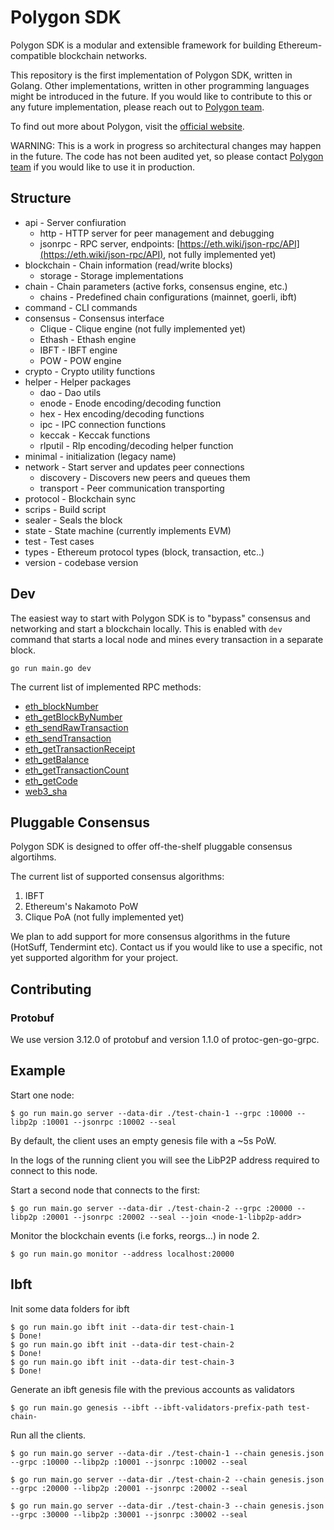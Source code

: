 
# Polygon SDK

Polygon SDK is a modular and extensible framework for building Ethereum-compatible blockchain networks. 

This repository is the first implementation of Polygon SDK, written in Golang. Other implementations, written in other programming languages might be introduced in the future. If you would like to contribute to this or any future implementation, please reach out to [Polygon team](mailto:contact@polygon.technology).

To find out more about Polygon, visit the [official website](https://polygon.technology/).

WARNING: This is a work in progress so architectural changes may happen in the future. The code has not been audited yet, so please contact [Polygon team](mailto:contact@polygon.technology) if you would like to use it in production.

## Structure

-   api - Server confiuration
    -   http - HTTP server for peer management and debugging
    -   jsonrpc - RPC server, endpoints: [](https://eth.wiki/json-rpc/API)[https://eth.wiki/json-rpc/API](https://eth.wiki/json-rpc/API), not fully implemented yet)
-   blockchain - Chain information (read/write blocks)
    -   storage - Storage implementations
-   chain - Chain parameters (active forks, consensus engine, etc.)
    -   chains - Predefined chain configurations (mainnet, goerli, ibft)
-   command - CLI commands
-   consensus - Consensus interface
    -   Clique - Clique engine (not fully implemented yet)
    -   Ethash - Ethash engine
    -   IBFT - IBFT engine
    -   POW - POW engine
-   crypto - Crypto utility functions
-   helper - Helper packages
    -   dao - Dao utils
    -   enode - Enode encoding/decoding function
    -   hex - Hex encoding/decoding functions
    -   ipc - IPC connection functions
    -   keccak - Keccak functions
    -   rlputil - Rlp encoding/decoding helper function
-   minimal - initialization (legacy name)
-   network - Start server and updates peer connections
    -   discovery - Discovers new peers and queues them
    -   transport - Peer communication transporting
-   protocol - Blockchain sync
-   scrips - Build script
-   sealer - Seals the block
-   state - State machine (currently implements EVM)
-   test - Test cases
-   types - Ethereum protocol types (block, transaction, etc..)
-   version - codebase version

## Dev

The easiest way to start with Polygon SDK is to "bypass" consensus and networking and start a blockchain locally. This is enabled with `dev` command that starts a local node and mines every transaction in a separate block. 

```
go run main.go dev
```

The current list of implemented RPC methods:
* [eth_blockNumber](https://eth.wiki/json-rpc/API)
* [eth_getBlockByNumber](https://eth.wiki/json-rpc/API)
* [eth_sendRawTransaction](https://eth.wiki/json-rpc/API)
* [eth_sendTransaction](https://eth.wiki/json-rpc/API)
* [eth_getTransactionReceipt](https://eth.wiki/json-rpc/API)
* [eth_getBalance](https://eth.wiki/json-rpc/API)
* [eth_getTransactionCount](https://eth.wiki/json-rpc/API)
* [eth_getCode](https://eth.wiki/json-rpc/API)
* [web3_sha](https://eth.wiki/json-rpc/API)

## Pluggable Consensus

Polygon SDK is designed to offer off-the-shelf pluggable consensus algortihms.

The current list of supported consensus algorithms:
1. IBFT
2. Ethereum's Nakamoto PoW
3. Clique PoA (not fully implemented yet)

We plan to add support for more consensus algorithms in the future (HotSuff, Tendermint etc). Contact us if you would like to use a specific, not yet supported algorithm for your project.

## Contributing

### Protobuf

We use version 3.12.0 of protobuf and version 1.1.0 of protoc-gen-go-grpc.

## Example

Start one node:

```
$ go run main.go server --data-dir ./test-chain-1 --grpc :10000 --libp2p :10001 --jsonrpc :10002 --seal
```

By default, the client uses an empty genesis file with a ~5s PoW.

In the logs of the running client you will see the LibP2P address required to connect to this node.

Start a second node that connects to the first:

```
$ go run main.go server --data-dir ./test-chain-2 --grpc :20000 --libp2p :20001 --jsonrpc :20002 --seal --join <node-1-libp2p-addr>
```

Monitor the blockchain events (i.e forks, reorgs...) in node 2.

```
$ go run main.go monitor --address localhost:20000
```

## Ibft

Init some data folders for ibft

```
$ go run main.go ibft init --data-dir test-chain-1
$ Done!
$ go run main.go ibft init --data-dir test-chain-2
$ Done!
$ go run main.go ibft init --data-dir test-chain-3
$ Done!
```

Generate an ibft genesis file with the previous accounts as validators

```
$ go run main.go genesis --ibft --ibft-validators-prefix-path test-chain-
```

Run all the clients.

```
$ go run main.go server --data-dir ./test-chain-1 --chain genesis.json --grpc :10000 --libp2p :10001 --jsonrpc :10002 --seal
```

```
$ go run main.go server --data-dir ./test-chain-2 --chain genesis.json --grpc :20000 --libp2p :20001 --jsonrpc :20002 --seal
```

```
$ go run main.go server --data-dir ./test-chain-3 --chain genesis.json --grpc :30000 --libp2p :30001 --jsonrpc :30002 --seal
```
